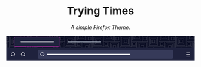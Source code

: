 <h1 align=center>Trying Times</h1>
<p align=center><i>A simple Firefox Theme.</i></p>
<p align=center><img src="images/3945882.png" /></p>
